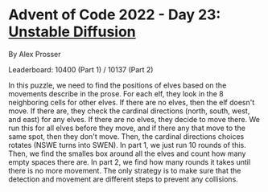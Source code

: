 # Advent of Code 2022 - Day 23: [Unstable Diffusion](https://adventofcode.com/2022/day/23)
By Alex Prosser

Leaderboard: 10400 (Part 1) / 10137 (Part 2)

In this puzzle, we need to find the positions of elves based on the movements describe in the prose. For each elf, they look in the 8 neighboring cells for other elves. If there are no elves, then the elf doesn't move. If there are, they check the cardinal directions (north, south, west, and east) for any elves. If there are no elves, they decide to move there. We run this for all elves before they move, and if there any that move to the same spot, then they don't move. Then, the cardinal directions choices rotates (NSWE turns into SWEN). In part 1, we just run 10 rounds of this. Then, we find the smalles box around all the elves and count how many empty spaces there are. In part 2, we find how many rounds it takes until there is no more movement. The only strategy is to make sure that the detection and movement are different steps to prevent any collisions.